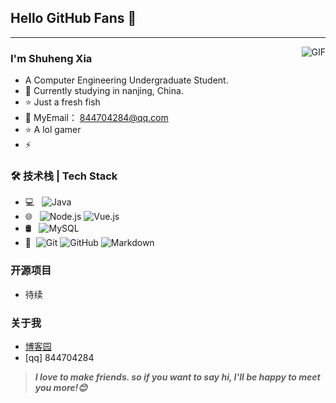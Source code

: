 ## Hello GitHub Fans 👋

---
<img align="right" alt="GIF" src="https://raw.githubusercontent.com/JoeyBling/JoeyBling/master/pic/pusheencode.gif" />

### I'm Shuheng Xia

- A Computer Engineering Undergraduate Student.
- 🌱 Currently studying in nanjing, China.
- ⭐ Just a fresh fish
- 💬 MyEmail： [844704284@qq.com](mailto:844704284@qq.com)
- ⭐ A lol gamer
- ⚡ 

### 🛠 技术栈 | Tech Stack

- 💻 &#160; ![Java](https://img.shields.io/badge/-Java-333333?style=flat&logo=Java&logoColor=007396)
- 🌐 &#160; ![Node.js](https://img.shields.io/badge/-Node.js-333333?style=flat&logo=node.js)
  ![Vue.js](https://img.shields.io/badge/-VueJS-333333?style=flat&logo=Vue.js)
- 🛢 &#160; ![MySQL](https://img.shields.io/badge/-MySQL-333333?style=flat&logo=mysql)
- 🔧 &#160;![Git](https://img.shields.io/badge/-Git-333333?style=flat&logo=git)
  ![GitHub](https://img.shields.io/badge/-GitHub-333333?style=flat&logo=github)
  ![Markdown](https://img.shields.io/badge/-Markdown-333333?style=flat&logo=markdown)

### 开源项目
- 待续

### 关于我
- [博客园](https://www.cnblogs.com/xshcode/)
- [qq] 844704284

> ***I love to make friends. so if you want to say hi, I'll be happy to meet you more!😊***
